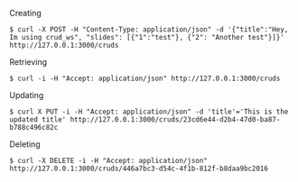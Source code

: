 Creating

    $ curl -X POST -H "Content-Type: application/json" -d '{"title":"Hey, Im using crud_ws", "slides": [{"1":"test"}, {"2": "Another test"}]}' http://127.0.0.1:3000/cruds

Retrieving

    $ curl -i -H "Accept: application/json" http://127.0.0.1:3000/cruds

Updating

    $ curl X PUT -i -H "Accept: application/json" -d 'title'='This is the updated title' http://127.0.0.1:3000/cruds/23cd6e44-d2b4-47d0-ba87-b788c496c82c

Deleting

    $ curl -X DELETE -i -H "Accept: application/json" http://127.0.0.1:3000/cruds/446a7bc3-d54c-4f1b-812f-b8daa9bc2016
